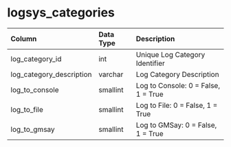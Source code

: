 # logsys\_categories

| Column | Data Type | Description |
| :--- | :--- | :--- |
| log\_category\_id | int | Unique Log Category Identifier |
| log\_category\_description | varchar | Log Category Description |
| log\_to\_console | smallint | Log to Console: 0 = False, 1 = True |
| log\_to\_file | smallint | Log to File: 0 = False, 1 = True |
| log\_to\_gmsay | smallint | Log to GMSay: 0 = False, 1 = True |

